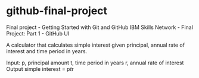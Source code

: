 # github-final-project
Final project - Getting Started with Git and GitHub IBM Skills Network - Final Project: Part 1 - GitHub UI

A calculator that calculates simple interest given principal, annual rate of interest and time period in years.

Input:
   p, principal amount
   t, time period in years
   r, annual rate of interest
Output
   simple interest = p*t*r
